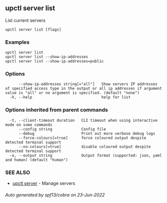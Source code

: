 ## upctl server list

List current servers

```
upctl server list [flags]
```

### Examples

```
upctl server list
upctl server list --show-ip-addresses
upctl server list --show-ip-addresses=public
```

### Options

```
      --show-ip-addresses string[="all"]   Show servers IP addresses of specified access type in the output or all ip addresses if argument value is "all" or no argument is specified. (default "none")
  -h, --help                               help for list
```

### Options inherited from parent commands

```
  -t, --client-timeout duration   CLI timeout when using interactive mode on some commands
      --config string             Config file
      --debug                     Print out more verbose debug logs
      --force-colours[=true]      force coloured output despite detected terminal support
      --no-colours[=true]         disable coloured output despite detected terminal support
  -o, --output string             Output format (supported: json, yaml and human) (default "human")
```

### SEE ALSO

* [upctl server](upctl_server.md)	 - Manage servers

###### Auto generated by spf13/cobra on 23-Jun-2022
